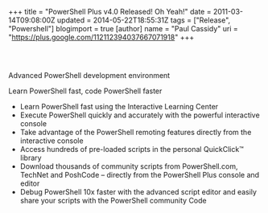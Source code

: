 +++
title = "PowerShell Plus v4.0 Released! Oh Yeah!"
date = 2011-03-14T09:08:00Z
updated = 2014-05-22T18:55:31Z
tags = ["Release", "Powershell"]
blogimport = true 
[author]
	name = "Paul Cassidy"
	uri = "https://plus.google.com/112112394037667071918"
+++

<h3>&#160;</h3>  <p>Advanced PowerShell development environment</p>  <p><img alt="" src="https://www.idera.com/images/Products/ProdBox/HeroShot_PowershellPlus.gif" />    <br />Learn PowerShell fast, code PowerShell faster</p>  <ul>   <li>Learn PowerShell fast using the Interactive Learning Center </li>    <li>Execute PowerShell quickly and accurately with the powerful interactive console </li>    <li>Take advantage of the PowerShell remoting features directly from the interactive console </li>    <li>Access hundreds of pre-loaded scripts in the personal QuickClick™ library </li>    <li>Download thousands of community scripts from PowerShell.com, TechNet and PoshCode – directly from the PowerShell Plus console and editor </li>    <li>Debug PowerShell 10x faster with the advanced script editor and easily share your scripts with the PowerShell community Code</li> </ul>  
